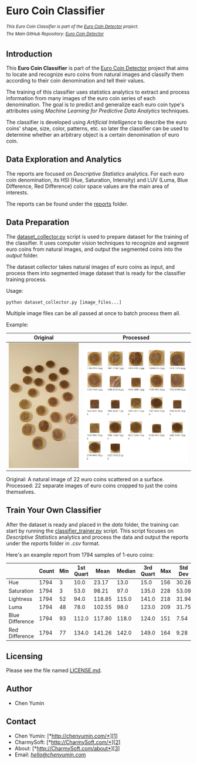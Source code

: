 **Euro Coin Classifier**
========================
<sup>*This Euro Coin Classifier is part of the [Euro Coin Detector][4] project.*</sup>  
<sup>*The Main GitHub Repository: [Euro Coin Detector](https://github.com/chen-yumin/euro-coin-detector)*</sup>  


Introduction
------------------------
This **Euro Coin Classifier** is part of the [Euro Coin Detector][4] project that aims to locate and recognize euro coins from natural images and classify them according to their coin denomination and tell their values.

The training of this classifier uses statistics analytics to extract and process information from many images of the euro coin series of each denomination. The goal is to predict and generalize each euro coin type's attributes using *Machine Learning for Predictive Data Analytics* techniques.

The classifier is developed using *Artificial Intelligence* to describe the euro coins' shape, size, color, patterns, etc. so later the classifier can be used to determine whether an arbitrary object is a certain denomination of euro coin.  


Data Exploration and Analytics
------------------------
The reports are focused on *Descriptive Statistics* analytics. For each euro coin denomination, its HSI (Hue, Saturation, Intensity) and LUV (Luma, Blue Difference, Red Difference) color space values are the main area of interests.  

The reports can be found under the [reports](reports) folder.  


Data Preparation
------------------------
The [dataset_collector.py](dataset_collector.py) script is used to prepare dataset for the training of the classifier. It uses computer vision techniques to recognize and segment euro coins from natural images, and output the segmented coins into the *output* folder.  

The dataset collector takes natural images of euro coins as input, and process them into segmented image dataset that is ready for the classifier training process.  

Usage:

    python dataset_collector.py [image_files...]  

Multiple image files can be all passed at once to batch process them all.

Example:  

| Original | Processed |
| :---: | :---: |
| ![Original](doc/img/dataset-collector-before.jpg) | ![Processed](doc/img/dataset-collector-after.jpg) |

Original: A natural image of 22 euro coins scattered on a surface.  
Processed: 22 separate images of euro coins cropped to just the coins themselves.  


Train Your Own Classifier
------------------------
After the dataset is ready and placed in the *data* folder, the training can start by running the [classifier_trainer.py](classifier_trainer.py) script. This script focuses on *Descriptive Statistics* analytics and process the data and output the reports under the *reports* folder in *.csv* format.  

Here's an example report from 1794 samples of 1-euro coins:

|                 | Count | Min | 1st Quart | Mean   | Median | 3rd Quart | Max | Std Dev |
|-----------------|-------|-----|-----------|--------|--------|-----------|-----|---------------|
| Hue             | 1794  | 3   | 10.0      | 23.17  | 13.0   | 15.0      | 156 | 30.28 |
| Saturation      | 1794  | 3   | 53.0      | 98.21  | 97.0   | 135.0     | 228 | 53.09 |
| Lightness       | 1794  | 52  | 94.0      | 118.85 | 115.0  | 141.0     | 218 | 31.94 |
| Luma            | 1794  | 48  | 78.0      | 102.55 | 98.0   | 123.0     | 209 | 31.75 |
| Blue Difference | 1794  | 93  | 112.0     | 117.80 | 118.0  | 124.0     | 151 | 7.54  |
| Red Difference  | 1794  | 77  | 134.0     | 141.26 | 142.0  | 149.0     | 164 | 9.28  |  


Licensing
------------------------
Please see the file named [LICENSE.md](LICENSE.md).


Author
------------------------
* Chen Yumin  


Contact
------------------------
* Chen Yumin: [*http://chenyumin.com/*][1]
* CharmySoft: [*http://CharmySoft.com/*][2]  
* About: [*http://CharmySoft.com/about*][3]  
* Email: [*hello@chenyumin.com*](mailto:hello@chenyumin.com)  

[1]: http://chenyumin.com/ "Chen Yumin"
[2]: http://www.CharmySoft.com/ "CharmySoft"
[3]: http://www.CharmySoft.com/about "About CharmySoft"
[4]: http://www.CharmySoft.com/app/euro-coin-detector "Euro Coin Detector"
